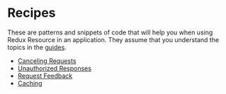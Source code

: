 # Recipes

These are patterns and snippets of code that will help you when using
Redux Resource in an application. They assume that you understand the
topics in the [guides](/docs/guides/README.md).

* [Canceling Requests](/docs/recipes/canceling-requests.md)
* [Unauthorized Responses](/docs/recipes/unauthorized-responses.md)
* [Request Feedback](/docs/recipes/request-feedback.md)
* [Caching](/docs/recipes/caching.md)
